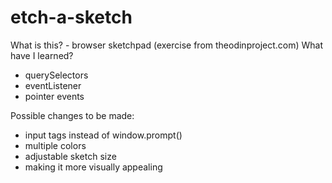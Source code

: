 # etch-a-sketch

What is this? - browser sketchpad (exercise from theodinproject.com)
What have I learned?
- querySelectors
- eventListener
- pointer events

Possible changes to be made:
- input tags instead of window.prompt()
- multiple colors
- adjustable sketch size
- making it more visually appealing